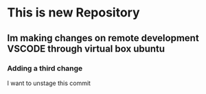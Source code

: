 # This is new Repository

## Im making changes on remote development VSCODE through virtual box ubuntu

### Adding a third change

I want to unstage this commit
